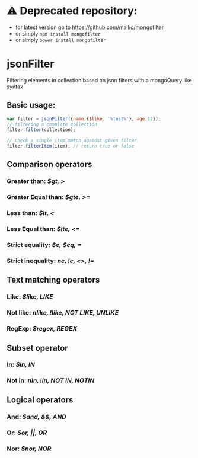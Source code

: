 # :warning: Deprecated repository:
- for latest version go to https://github.com/malko/mongofilter
- or simply ```npm install mongofilter```
- or simply ```bower install mongofilter```

# jsonFilter

Filtering elements in collection based on json filters with a mongoQuery like syntax

## Basic usage:
```javascript
var filter = jsonFilter({name:{$like: '%test%'}, age:12});
// filtering a complete collection
filter.filter(collection);

// check a single item match against given filter
filter.filterItem(item); // return true or false
```

## Comparison operators

### Greater than: _$gt, >_
### Greater Equal than: _$gte, >=_
### Less than: _$lt, <_
### Less Equal than: _$lte, <=_
### Strict equality: _$e, $eq, =_
### Strict inequality: _$ne, !$e, <>, !=_


## Text matching operators

### Like: _$like, LIKE_
### Not like: _$nlike, !$like, NOT LIKE, UNLIKE_
### RegExp: _$regex, REGEX_


## Subset operator

### In: _$in, IN_
### Not in: _$nin, !$in, NOT IN, NOTIN_


## Logical operators

### And: _$and, &&, AND_
### Or: _$or, ||, OR_
### Nor: _$nor, NOR_
